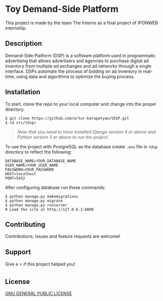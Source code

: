 # Toy Demand-Side Platform
This project is made by the team The Interns as a final project of IPONWEB internship.

## Description
Demand-Side Platform (DSP) is a software platform used in programmatic advertising that allows advertisers and agencies to purchase digital ad inventory from multiple ad exchanges and ad networks through a single interface. DSPs automate the process of bidding on ad inventory in real-time, using data and algorithms to optimize the buying process.

## Installation
To start, clone the repo to your local computer and change into the proper directory.

```
$ git clone https://github.com/artur-karapetyan/tDSP.git
$ cd src/tdsp/
```

>_Note that you need to have installed Django version 4 or above and Python version 3 or above to run the project._

To use the project with PostgreSQL as the database create `.env` file in `tdsp` directory to reflect the following:

```
DATABASE_NAME=YOUR_DATABASE_NAME
USER_NAME=YOUR_USER_NAME
PASSWORD=YOUR_PASSWORD
HOST=localhost
PORT=5432
```
After configuring database run these commands:

```
$ python manage.py makemigrations
$ python manage.py migrate
$ python manage.py runserver
# Load the site at http://127.0.0.1:8000
```

## Contributing

Contributions, issues and feature requests are welcome!

## Support

Give a ⭐️  if this project helped you!

## License

[GNU GENERAL PUBLIC LICENSE](LICENSE)